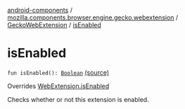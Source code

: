 [android-components](../../index.md) / [mozilla.components.browser.engine.gecko.webextension](../index.md) / [GeckoWebExtension](index.md) / [isEnabled](./is-enabled.md)

# isEnabled

`fun isEnabled(): `[`Boolean`](https://kotlinlang.org/api/latest/jvm/stdlib/kotlin/-boolean/index.html) [(source)](https://github.com/mozilla-mobile/android-components/blob/master/components/browser/engine-gecko-beta/src/main/java/mozilla/components/browser/engine/gecko/webextension/GeckoWebExtension.kt#L225)

Overrides [WebExtension.isEnabled](../../mozilla.components.concept.engine.webextension/-web-extension/is-enabled.md)

Checks whether or not this extension is enabled.

